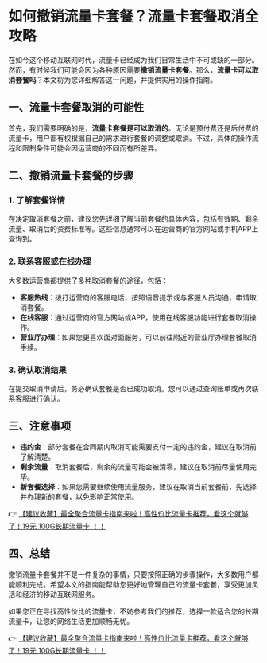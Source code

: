 # 如何撤销流量卡套餐？流量卡套餐取消全攻略

在如今这个移动互联网时代，流量卡已经成为我们日常生活中不可或缺的一部分。然而，有时候我们可能会因为各种原因需要**撤销流量卡套餐**。那么，**流量卡可以取消套餐吗**？本文将为您详细解答这一问题，并提供实用的操作指南。

## 一、流量卡套餐取消的可能性

首先，我们需要明确的是，**流量卡套餐是可以取消的**。无论是预付费还是后付费的流量卡，用户都有权根据自己的需求进行套餐的调整或取消。不过，具体的操作流程和限制条件可能会因运营商的不同而有所差异。

## 二、撤销流量卡套餐的步骤

### 1. 了解套餐详情

在决定取消套餐之前，建议您先详细了解当前套餐的具体内容，包括有效期、剩余流量、取消后的资费标准等。这些信息通常可以在运营商的官方网站或手机APP上查询到。

### 2. 联系客服或在线办理

大多数运营商都提供了多种取消套餐的途径，包括：

- **客服热线**：拨打运营商的客服电话，按照语音提示或与客服人员沟通，申请取消套餐。
- **在线客服**：通过运营商的官方网站或APP，使用在线客服功能进行套餐取消操作。
- **营业厅办理**：如果您更喜欢面对面服务，可以前往附近的营业厅办理套餐取消手续。

### 3. 确认取消结果

在提交取消申请后，务必确认套餐是否已成功取消。您可以通过查询账单或再次联系客服进行确认。

## 三、注意事项

- **违约金**：部分套餐在合同期内取消可能需要支付一定的违约金，建议在取消前了解清楚。
- **剩余流量**：取消套餐后，剩余的流量可能会被清零，建议在取消前尽量使用完毕。
- **新套餐选择**：如果您需要继续使用流量服务，建议在取消当前套餐前，先选择并办理新的套餐，以免影响正常使用。

👉 [【建议收藏】最全聚合流量卡指南来啦！高性价比流量卡推荐，看这个就够了！19元 100G长期流量卡 ！！](https://bit.ly/Liuliangka)

## 四、总结

撤销流量卡套餐并不是一件复杂的事情，只要按照正确的步骤操作，大多数用户都能顺利完成。希望本文的指南能帮助您更好地管理自己的流量卡套餐，享受更加灵活和经济的移动互联网服务。

如果您正在寻找高性价比的流量卡，不妨参考我们的推荐，选择一款适合您的长期流量卡，让您的网络生活更加顺畅无忧。

👉 [【建议收藏】最全聚合流量卡指南来啦！高性价比流量卡推荐，看这个就够了！19元 100G长期流量卡 ！！](https://bit.ly/Liuliangka)